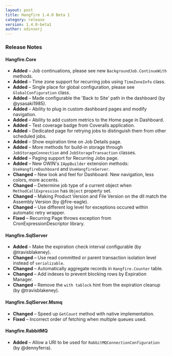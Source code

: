 ```yaml
---
layout: post
title: Hangfire 1.4.0 Beta 1
category: release
version: 1.4.0-beta1
author: odinserj
---
```


### Release Notes

#### Hangfire.Core

* **Added** – Job continuations, please see new `BackgroundJob.ContinueWith` methods.
* **Added** – Time zone support for recurring jobs using `TimeZoneInfo` class.
* **Added** – Single place for global configuration, please see `GlobalConfiguration` class.
* **Added** – Made configurable the 'Back to Site' path in the dashboard (by @ysasaki1985).
* **Added** – Ability to plug in custom dashboard pages and modify navigation.
* **Added** – Ability to add custom metrics to the Home page in Dashboard.
* **Added** – Test coverage badge from Coveralls application.
* **Added** – Dedicated page for retrying jobs to distinguish them from other scheduled jobs.
* **Added** – Show expiration time on Job Details page.
* **Added** – More methods for build-in storage through `JobStorageConnection` and `JobStorageTransaction` classes.
* **Added** – Paging support for Recurring Jobs page.
* **Added** – New OWIN's `IAppBuilder` extension methods: `UseHangfireDashboard` and `UseHangfireServer`.
* **Changed** – New look and feel for Dashboard. New navigation, less colors, more accents.
* **Changed** – Determine job type of a current object when `MethodCallExpression` has `Object` property set.
* **Changed** – Making Product Version and File Version on the dll match the Assembly Version (by @fire-eagle).
* **Changed** – Use different log level for exceptions occured within automatic retry wrapper.
* **Fixed** – Recurring Page throws exception from CronExpressionDescriptor library.

#### Hangfire.SqlServer

* **Added** – Make the expiration check interval configurable (by @travisblakeney).
* **Changed** – Use read committed or parent transaction isolation level instead of `serializable`.
* **Changed** – Automatically aggregate records in `Hangfire.Counter` table.
* **Changed** – Add indexes to prevent blocking rows by Expiration Manager.
* **Changed** – Remove the `with tablock` hint from the expiration cleanup (by @travisblakeney).

#### Hangfire.SqlServer.Msmq

* **Changed** – Speed up `GetCount` method with native implementation.
* **Fixed** – Incorrect order of fetching when multiple queues used.

#### Hangfire.RabbitMQ
* **Added** – Allow a URI to be used for `RabbitMQConnectionConfiguration` (by @dennyferra).
